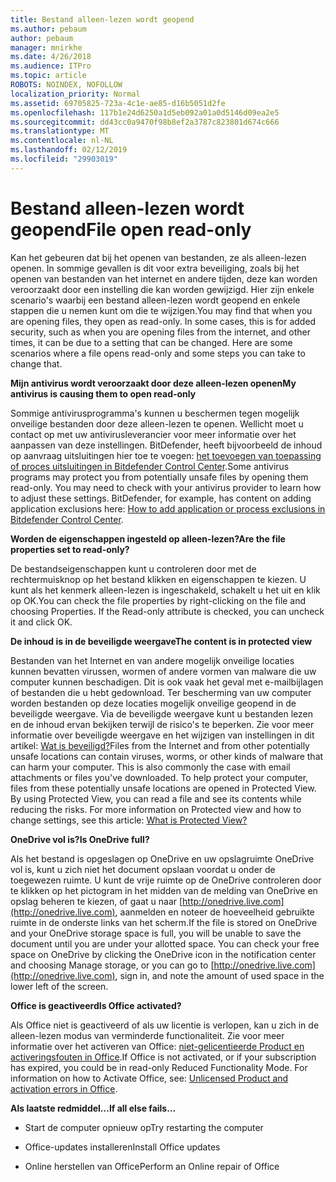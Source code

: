 ```yaml
---
title: Bestand alleen-lezen wordt geopend
ms.author: pebaum
author: pebaum
manager: mnirkhe
ms.date: 4/26/2018
ms.audience: ITPro
ms.topic: article
ROBOTS: NOINDEX, NOFOLLOW
localization_priority: Normal
ms.assetid: 69705825-723a-4c1e-ae85-d16b5051d2fe
ms.openlocfilehash: 117b1e24d6250a1d5eb092a01a0d5146d09ea2e5
ms.sourcegitcommit: dd43cc0a9470f98b8ef2a3787c823801d674c666
ms.translationtype: MT
ms.contentlocale: nl-NL
ms.lasthandoff: 02/12/2019
ms.locfileid: "29903019"
---
```

# <a name="file-open-read-only"></a><span data-ttu-id="4834a-102">Bestand alleen-lezen wordt geopend</span><span class="sxs-lookup"><span data-stu-id="4834a-102">File open read-only</span></span>

<span data-ttu-id="4834a-p101">Kan het gebeuren dat bij het openen van bestanden, ze als alleen-lezen openen. In sommige gevallen is dit voor extra beveiliging, zoals bij het openen van bestanden van het internet en andere tijden, deze kan worden veroorzaakt door een instelling die kan worden gewijzigd. Hier zijn enkele scenario's waarbij een bestand alleen-lezen wordt geopend en enkele stappen die u nemen kunt om die te wijzigen.</span><span class="sxs-lookup"><span data-stu-id="4834a-p101">You may find that when you are opening files, they open as read-only. In some cases, this is for added security, such as when you are opening files from the internet, and other times, it can be due to a setting that can be changed. Here are some scenarios where a file opens read-only and some steps you can take to change that.</span></span>
  
 <span data-ttu-id="4834a-106">**Mijn antivirus wordt veroorzaakt door deze alleen-lezen openen**</span><span class="sxs-lookup"><span data-stu-id="4834a-106">**My antivirus is causing them to open read-only**</span></span>
  
<span data-ttu-id="4834a-p102">Sommige antivirusprogramma's kunnen u beschermen tegen mogelijk onveilige bestanden door deze alleen-lezen te openen. Wellicht moet u contact op met uw antivirusleverancier voor meer informatie over het aanpassen van deze instellingen. BitDefender, heeft bijvoorbeeld de inhoud op aanvraag uitsluitingen hier toe te voegen: [het toevoegen van toepassing of proces uitsluitingen in Bitdefender Control Center](https://www.bitdefender.com/support/how-to-add-application-or-process-exclusions-in-bitdefender-control-center-1119.mdl).</span><span class="sxs-lookup"><span data-stu-id="4834a-p102">Some antivirus programs may protect you from potentially unsafe files by opening them read-only. You may need to check with your antivirus provider to learn how to adjust these settings. BitDefender, for example, has content on adding application exclusions here: [How to add application or process exclusions in Bitdefender Control Center](https://www.bitdefender.com/support/how-to-add-application-or-process-exclusions-in-bitdefender-control-center-1119.mdl).</span></span>
  
 <span data-ttu-id="4834a-110">**Worden de eigenschappen ingesteld op alleen-lezen?**</span><span class="sxs-lookup"><span data-stu-id="4834a-110">**Are the file properties set to read-only?**</span></span>
  
<span data-ttu-id="4834a-p103">De bestandseigenschappen kunt u controleren door met de rechtermuisknop op het bestand klikken en eigenschappen te kiezen. U kunt als het kenmerk alleen-lezen is ingeschakeld, schakelt u het uit en klik op OK.</span><span class="sxs-lookup"><span data-stu-id="4834a-p103">You can check the file properties by right-clicking on the file and choosing Properties. If the Read-only attribute is checked, you can uncheck it and click OK.</span></span>
  
 <span data-ttu-id="4834a-113">**De inhoud is in de beveiligde weergave**</span><span class="sxs-lookup"><span data-stu-id="4834a-113">**The content is in protected view**</span></span>
  
<span data-ttu-id="4834a-p104">Bestanden van het Internet en van andere mogelijk onveilige locaties kunnen bevatten virussen, wormen of andere vormen van malware die uw computer kunnen beschadigen. Dit is ook vaak het geval met e-mailbijlagen of bestanden die u hebt gedownload. Ter bescherming van uw computer worden bestanden op deze locaties mogelijk onveilige geopend in de beveiligde weergave. Via de beveiligde weergave kunt u bestanden lezen en de inhoud ervan bekijken terwijl de risico's te beperken. Zie voor meer informatie over beveiligde weergave en het wijzigen van instellingen in dit artikel: [Wat is beveiligd?](https://support.office.com/article/d6f09ac7-e6b9-4495-8e43-2bbcdbcb6653)</span><span class="sxs-lookup"><span data-stu-id="4834a-p104">Files from the Internet and from other potentially unsafe locations can contain viruses, worms, or other kinds of malware that can harm your computer. This is also commonly the case with email attachments or files you've downloaded. To help protect your computer, files from these potentially unsafe locations are opened in Protected View. By using Protected View, you can read a file and see its contents while reducing the risks. For more information on Protected view and how to change settings, see this article: [What is Protected View?](https://support.office.com/article/d6f09ac7-e6b9-4495-8e43-2bbcdbcb6653)</span></span>
  
 <span data-ttu-id="4834a-119">**OneDrive vol is?**</span><span class="sxs-lookup"><span data-stu-id="4834a-119">**Is OneDrive full?**</span></span>
  
<span data-ttu-id="4834a-p105">Als het bestand is opgeslagen op OneDrive en uw opslagruimte OneDrive vol is, kunt u zich niet het document opslaan voordat u onder de toegewezen ruimte. U kunt de vrije ruimte op de OneDrive controleren door te klikken op het pictogram in het midden van de melding van OneDrive en opslag beheren te kiezen, of gaat u naar [http://onedrive.live.com](http://onedrive.live.com), aanmelden en noteer de hoeveelheid gebruikte ruimte in de onderste links van het scherm.</span><span class="sxs-lookup"><span data-stu-id="4834a-p105">If the file is stored on OneDrive and your OneDrive storage space is full, you will be unable to save the document until you are under your allotted space. You can check your free space on OneDrive by clicking the OneDrive icon in the notification center and choosing Manage storage, or you can go to [http://onedrive.live.com](http://onedrive.live.com), sign in, and note the amount of used space in the lower left of the screen.</span></span>
  
 <span data-ttu-id="4834a-122">**Office is geactiveerd**</span><span class="sxs-lookup"><span data-stu-id="4834a-122">**Is Office activated?**</span></span>
  
<span data-ttu-id="4834a-p106">Als Office niet is geactiveerd of als uw licentie is verlopen, kan u zich in de alleen-lezen modus van verminderde functionaliteit. Zie voor meer informatie over het activeren van Office: [niet-gelicentieerde Product en activeringsfouten in Office](https://support.office.com/article/0d23d3c0-c19c-4b2f-9845-5344fedc4380).</span><span class="sxs-lookup"><span data-stu-id="4834a-p106">If Office is not activated, or if your subscription has expired, you could be in read-only Reduced Functionality Mode. For information on how to Activate Office, see: [Unlicensed Product and activation errors in Office](https://support.office.com/article/0d23d3c0-c19c-4b2f-9845-5344fedc4380).</span></span>
  
 <span data-ttu-id="4834a-125">**Als laatste redmiddel...**</span><span class="sxs-lookup"><span data-stu-id="4834a-125">**If all else fails...**</span></span>
  
- <span data-ttu-id="4834a-126">Start de computer opnieuw op</span><span class="sxs-lookup"><span data-stu-id="4834a-126">Try restarting the computer</span></span>
    
- <span data-ttu-id="4834a-127">Office-updates installeren</span><span class="sxs-lookup"><span data-stu-id="4834a-127">Install Office updates</span></span>
    
- <span data-ttu-id="4834a-128">Online herstellen van Office</span><span class="sxs-lookup"><span data-stu-id="4834a-128">Perform an Online repair of Office</span></span>
    

